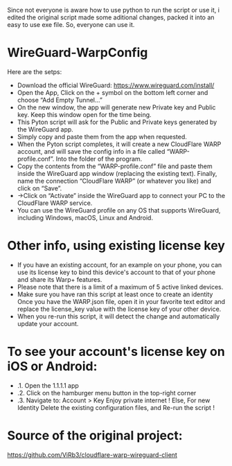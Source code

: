 Since not everyone is aware how to use python to run the script or use it, i edited the original script made some aditional changes, packed it into an easy to use exe file. 
So, everyone can use it.
# WireGuard-WarpConfig
Here are the setps:
- Download the official WireGuard:
https://www.wireguard.com/install/
- Open the App, Click on the + symbol on the bottom left corner and choose “Add Empty Tunnel…”
- On the new window, the app will generate new Private key and Public key. Keep this window open for the time being.
- This Pyton script will ask for the Public and Private keys generated by the WireGuard app.
- Simply copy and paste them from the app when requested.
- When the Pyton script completes, it will create a new CloudFlare WARP account,
and will save the config info in a file called “WARP-profile.conf”. Into the folder of the program.
- Copy the contents from the “WARP-profile.conf” file
and paste them inside the WireGuard app window (replacing the existing text).
Finally, name the connection “CloudFlare WARP” (or whatever you like) and click on “Save”.
- ->Click on “Activate” inside the WireGuard app to connect your PC to the CloudFlare WARP service.
- You can use the WireGuard profile on any OS that supports WireGuard, including Windows, macOS, Linux and Android.
# Other info, using existing license key
- If you have an existing account, for an example on your phone, you can use its license key to bind this device's account to that of your phone and share its Warp+ features.
- Please note that there is a limit of a maximum of 5 active linked devices.
- Make sure you have ran this script at least once to create an identity
Once you have the WARP.json file, open it in your favorite text editor and replace the license_key value with the license key of your other device.
- When you re-run this script, it will detect the change and automatically update your account.
# To see your account's license key on iOS or Android:
- .1. Open the 1.1.1.1 app
- .2. Click on the hamburger menu button in the top-right corner
- .3. Navigate to: Account > Key
Enjoy private internet !
Else, For new Identity Delete the existing configuration files, and Re-run the script !

# Source of the original project: 
https://github.com/ViRb3/cloudflare-warp-wireguard-client

